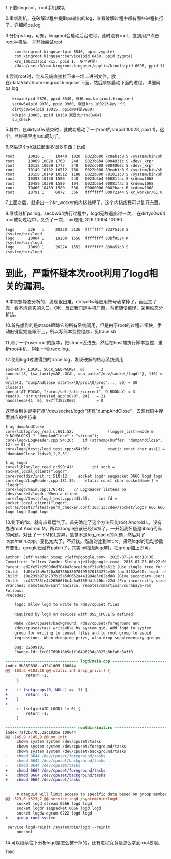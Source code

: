 1.下载kingroot，root手机成功

2.重新刷机，在破解过程中提取ps输出的log，查看破解过程中都有哪些进程执行了。详细间ps.log

3.分析ps.log，可知，kingroot会启动后台进程，此时没有root，直到用户点击root手机后，才开始尝试root
```
    com.kingroot.kinguser(pid 8540, ppid zygote)
    com.kingroot.kinguser:service(pid 6450, ppid zygote)
    krs_100213(pid xxx, ppid 1， 多个进程)
    /data/user/0/com.kingroot.kinguser/applib/ktools(pid 6696, ppid 1)
```

4.尝试root时，会从云端直接拉下来一堆二进制文件，放在/data/data/com.kingroot.kinguser下面，然后顺序启动下面的进程，详细间ps.log
```
   krmain(pid 9876, ppid 8540, 就是com.kingroot.kinguser)
   sec0w64(pid 9978, ppid 9960, 就是krs_100213中的一个)
   dirtyc0w64(pid 10015, ppid同样是9960)
   kd(pid 10805, ppid 10150,就是dirtyc0w64)
   su_check
```

5.其中，在dirtyc0w结束时，就成功启动了一个root的sh(pid 10028, ppid 1)，这个，已经被应用root成功了。

6.然后这个sh就拉起很多很多东西：比如
```
root      10028 1     10440  1020  0022b680 7c8eb1c8 S /system/bin/sh
root      10069 10028 1760   248   0023b6b4 0004931c S /dev/_krpr
root      10132 10069 1772   240   002cd688 0004060c S /dev/_krpr
root      10149 10132 10512  760   0022b680 89eab1c8 S /system/bin/sh
root      10150 10149 10512  1188  0022b680 781811c8 S /system/bin/sh
root      10398 10150 1580   248   0023b6b4 00081fac S krdemv1068
root      10459 10398 1580   104   0023b6b4 00081fac S krdemv1068
root      10460 10459 1580   536   00000000 0002baec R krdemv1068
root      10791 1     6072   356   ffffffff 00072144 S kr_worker/61:0
```

7.上面之后，就多出一个kr_worker的内核线程了，这个内核线程可以乱开东西。

8.继续分析ps.log，sec0w64执行过程中，logd无故退出过一次， 在dirtyc0w64 root成功过程中，又杀了一次， pid变化 326 10004 10090
```
logd      326   1     20220  3136  ffffffff 833751c8 S /system/bin/logd
logd      10004 1     19200  1556  ffffffff 83bf0524 R /system/bin/logd
logd      10090 1     20224  1552  ffffffff 838a51c8 S /system/bin/logd

```


到此，严重怀疑本次root利用了logd相关的漏洞。
===========================================================================

9.本来想静态分析的，发现很困难。dirtyc0w等应用符号表拿掉了，而且加了壳，看不清真实的入口。OK，反正我们是手机厂商，内核随便编译，采用动态分析法。

10.首先想到的是strace跟踪它的所有系统调用，但是由于root的过程非常快，手动敲键盘完全跟不上，所以写简本监控程序，见trace.sh

11.刷了一个user root的版本，把strace丢进去，然后在host端执行脚本监控，重新root手机，得到一堆trace.log。

12.使用logd过滤得到的trace.log，发现破解的核心系统调用
```
socket(PF_LOCAL, SOCK_SEQPACKET, 0)     = 3
connect(3, {sa_family=AF_LOCAL, sun_path="/dev/socket/logdr"}, 110) = 0
write(3, "dumpAndClose start=x\0/proc\0/proc"..., 50) = 50
close(3)                                = 0
openat(AT_FDCWD, "/proc/self/attr/current", O_RDONLY) = 3
read(3, "u:r:untrusted_app:s0\0", 24)   = 21
nanosleep({1, 0}, 0x7ff392c060)         = 0
```
这里得到关键字符串"/dev/socket/logdr"还有"dumpAndClose"，去源代码中搜索对应的字符串
```
$ ag dumpAndClose
core/liblog/log_read.c:601:52:               (logger_list->mode & O_NONBLOCK) ? "dumpAndClose" : "stream");
core/logd/LogReader.cpp:94:26:    if (strncmp(buffer, "dumpAndClose", 12) == 0) {
core/logd/tests/logd_test.cpp:454:36:        static const char ask[] = "dumpAndClose lids=0,1,2,3";

$ ag logdr
core/liblog/log_read.c:590:41:        int sock = socket_local_client("logdr",
core/rootdir/init.rc:518:12:    socket logdr seqpacket 0666 logd logd
core/logd/LogReader.cpp:181:39:    static const char socketName[] = "logdr";
core/logd/main.cpp:176:41:    // LogReader listens on /dev/socket/logdr. When a client
core/logd/tests/logd_test.cpp:443:35:    int fd = socket_local_client("logdr",
extras/tests/fstest/perm_checker.conf:103:13:/dev/socket/logdr 666 666 logd logd logd logd
```
13.剩下的fix，就有点看运气了。首先确定了这个方法只能root Android L，没有办法root Android M。所以Google应该已经fix掉了。一开始我怀疑是liblog代码的问题，对比了一下M和L差异，感觉不是log_read.c的问题，然后对了logd/main.cpp，变化太大了，不好找。然后对比到init.rc，果然logd的启动参数有变化，google已经有patch了，其实init拉起logd时，把group加上即可。
```diff
Author: Jeff Vander Stoep <jeffv@google.com>  2015-07-24 06:18:36
Committer: Jeffrey Vander Stoep <jeffv@google.com>  2015-07-25 00:22:06
Parent: ed2fe57c2509d0d784ba7dbce1deef21afb2a612 (Use single tree for multiple storage views.)
Child:  1d0fe13a9e720a88766b38070195670183274e30 (am 3f62a020: logd: allow logd to write to /dev/cpuset files)
Child:  10a239b971d737b15a5d0652a441994e5c02ad88 (Give secondary users read-only physical cards.)
Child:  cc451785fe4426566f6c4a6a5156d4fb40bcc22d (Fix incorrectly sized buffer.)
Branches: remotes/m/sanfrancisco, remotes/smartisan/surabaya-rom
Follows: 
Precedes: 

    logd: allow logd to write to /dev/cpuset files
    
    Required by logd on devices with USE_CPUSETS defined.
    
    Make /dev/cpuset/background, /dev/cpuset/foreground and
    /dev/cpuset/task writeable by system gid. Add logd to system
    group for writing to cpuset files and to root group to avoid
    regressions. When dropping privs, also drop supplementary groups.
    
    Bug: 22699101
    Change-Id: Icc01769b18b5e1f1649623da8325a8bfabc3a3f0

-------------------------------- logd/main.cpp --------------------------------
index 9b889838..a3241d05 100644
@@ -103,6 +103,10 @@ static int drop_privs() {
         return -1;
     }
 
+    if (setgroups(0, NULL) == -1) {
+        return -1;
+    }
+
     if (setgid(AID_LOGD) != 0) {
         return -1;
     }

------------------------------- rootdir/init.rc -------------------------------
index 7af2b770..2ac182be 100644
@@ -145,9 +145,9 @@ on init
     chown system system /dev/cpuset/tasks
     chown system system /dev/cpuset/foreground/tasks
     chown system system /dev/cpuset/background/tasks
-    chmod 0644 /dev/cpuset/foreground/tasks
-    chmod 0644 /dev/cpuset/background/tasks
-    chmod 0644 /dev/cpuset/tasks
+    chmod 0664 /dev/cpuset/foreground/tasks
+    chmod 0664 /dev/cpuset/background/tasks
+    chmod 0664 /dev/cpuset/tasks
 
 
     # qtaguid will limit access to specific data based on group memberships.
@@ -523,6 +523,7 @@ service logd /system/bin/logd
     socket logd stream 0666 logd logd
     socket logdr seqpacket 0666 logd logd
     socket logdw dgram 0222 logd logd
+    group root system
 
 service logd-reinit /system/bin/logd --reinit
     oneshot
```

14.可以继续往下分析logd是怎么被干掉的，还有进程究竟是怎么拿到root权限。

```
TODO
```

